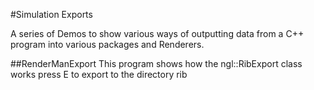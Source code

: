 #Simulation Exports

A series of Demos to show various ways of outputting data from a C++ program into various packages and Renderers.

##RenderManExport
This program shows how the ngl::RibExport class works press E to export to the directory rib
